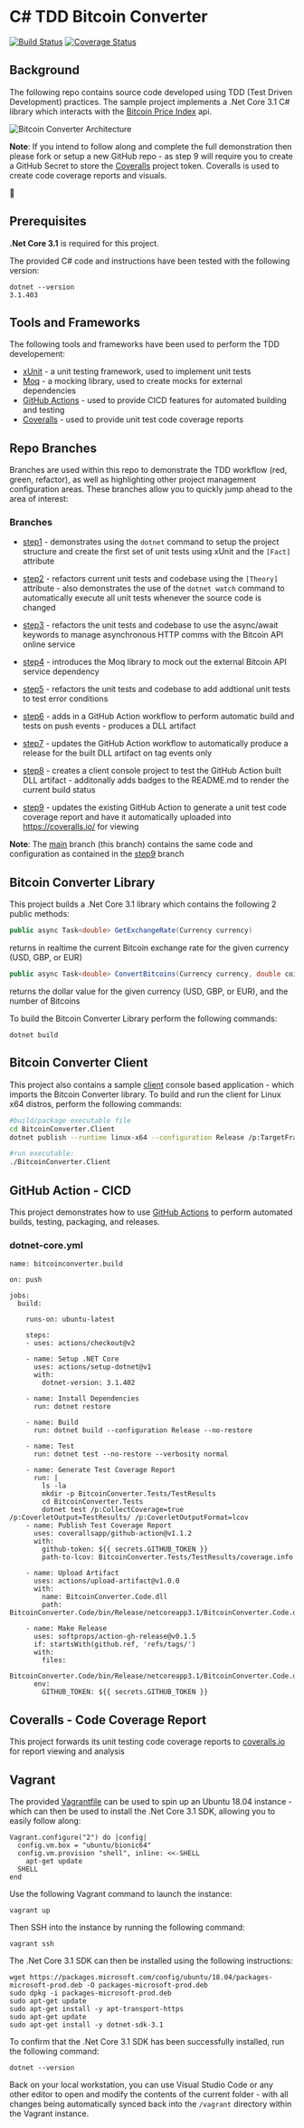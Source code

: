# C# TDD Bitcoin Converter

[![Build Status](https://github.com/cloudacademy/csharp-tdd-bitcoinconverter/workflows/bitcoinconverter.build/badge.svg)](https://github.com/cloudacademy/csharp-tdd-bitcoinconverter/actions) [![Coverage Status](https://coveralls.io/repos/github/cloudacademy/csharp-tdd-bitcoinconverter/badge.svg?branch=main)](https://coveralls.io/github/cloudacademy/csharp-tdd-bitcoinconverter?branch=main)

## Background
The following repo contains source code developed using TDD (Test Driven Development) practices. The sample project implements a .Net Core 3.1 C# library which interacts with the [Bitcoin Price Index](https://www.coindesk.com/coindesk-api) api.

![Bitcoin Converter Architecture](./docs/csharp-tdd-bitcoinconverter.png)

**Note**: If you intend to follow along and complete the full demonstration then please fork or setup a new GitHub repo - as step 9 will require you to create a GitHub Secret to store the [Coveralls](https://coveralls.io/) project token. Coveralls is used to create code coverage reports and visuals.

:metal:

## Prerequisites
**.Net Core 3.1** is required for this project. 

The provided C# code and instructions have been tested with the following version:

```
dotnet --version
3.1.403
```

## Tools and Frameworks
The following tools and frameworks have been used to perform the TDD developement:
* [xUnit](https://xunit.net/) - a unit testing framework, used to implement unit tests
* [Moq](https://github.com/Moq/moq4/wiki/Quickstart) - a mocking library, used to create mocks for external dependencies
* [GitHub Actions](https://github.com/features/actions) - used to provide CICD features for automated building and testing
* [Coveralls](https://coveralls.io/) - used to provide unit test code coverage reports

## Repo Branches
Branches are used within this repo to demonstrate the TDD workflow (red, green, refactor), as well as highlighting other project management configuration areas. These branches allow you to quickly jump ahead to the area of interest:

### Branches
* [step1](https://github.com/cloudacademy/csharp-tdd-bitcoinconverter/tree/step1) - demonstrates using the ```dotnet``` command to setup the project structure and create the first set of unit tests using xUnit and the ```[Fact]``` attribute

* [step2](https://github.com/cloudacademy/csharp-tdd-bitcoinconverter/tree/step2) - refactors current unit tests and codebase using the ```[Theory]``` attribute - also demonstrates the use of the ```dotnet watch``` command to automatically execute all unit tests whenever the source code is changed

* [step3](https://github.com/cloudacademy/csharp-tdd-bitcoinconverter/tree/step3) - refactors the unit tests and codebase to use the async/await keywords to manage asynchronous HTTP comms with the Bitcoin API online service

* [step4](https://github.com/cloudacademy/csharp-tdd-bitcoinconverter/tree/step4) - introduces the Moq library to mock out the external Bitcoin API service dependency

* [step5](https://github.com/cloudacademy/csharp-tdd-bitcoinconverter/tree/step5) - refactors the unit tests and codebase to add addtional unit tests to test error conditions

* [step6](https://github.com/cloudacademy/csharp-tdd-bitcoinconverter/tree/step6) - adds in a GitHub Action workflow to perform automatic build and tests on push events - produces a DLL artifact

* [step7](https://github.com/cloudacademy/csharp-tdd-bitcoinconverter/tree/step7) - updates the GitHub Action workflow to automatically produce a release for the built DLL artifact on tag events only

* [step8](https://github.com/cloudacademy/csharp-tdd-bitcoinconverter/tree/step8) - creates a client console project to test the GitHub Action built DLL artifact - additonally adds badges to the README.md to render the current build status

* [step9](https://github.com/cloudacademy/csharp-tdd-bitcoinconverter/tree/step9) - updates the existing GitHub Action to generate a unit test code coverage report and have it automatically uploaded into https://coveralls.io/ for viewing

**Note**: The [main](https://github.com/cloudacademy/csharp-tdd-bitcoinconverter/tree/main) branch (this branch) contains the same code and configuration as contained in the [step9](https://github.com/cloudacademy/csharp-tdd-bitcoinconverter/tree/step9) branch

## Bitcoin Converter Library
This project builds a .Net Core 3.1 library which contains the following 2 public methods:
```csharp
public async Task<double> GetExchangeRate(Currency currency)
```
returns in realtime the current Bitcoin exchange rate for the given currency (USD, GBP, or EUR)

```csharp
public async Task<double> ConvertBitcoins(Currency currency, double coins)
```
returns the dollar value for the given currency (USD, GBP, or EUR), and the number of Bitcoins

To build the Bitcoin Converter Library perform the following commands:

```
dotnet build
```

## Bitcoin Converter Client
This project also contains a sample [client](https://github.com/cloudacademy/csharp-tdd-bitcoinconverter/tree/main/BitcoinConverter.Client) console based application - which imports the Bitcoin Converter library. To build and run the client for Linux x64 distros, perform the following commands:

```bash
#build/package executable file
cd BitcoinConverter.Client
dotnet publish --runtime linux-x64 --configuration Release /p:TargetFramework=netcoreapp3.1 /p:PublishSingleFile=true /p:PublishTrimmed=true

#run executable:
./BitcoinConverter.Client
```

## GitHub Action - CICD
This project demonstrates how to use [GitHub Actions](https://github.com/cloudacademy/csharp-tdd-bitcoinconverter/blob/main/.github/workflows/dotnet-core.yml) to perform automated builds, testing, packaging, and releases.

### dotnet-core.yml
```
name: bitcoinconverter.build

on: push

jobs:
  build:

    runs-on: ubuntu-latest

    steps:
    - uses: actions/checkout@v2

    - name: Setup .NET Core
      uses: actions/setup-dotnet@v1
      with:
        dotnet-version: 3.1.402

    - name: Install Dependencies
      run: dotnet restore

    - name: Build
      run: dotnet build --configuration Release --no-restore

    - name: Test
      run: dotnet test --no-restore --verbosity normal

    - name: Generate Test Coverage Report
      run: |
        ls -la
        mkdir -p BitcoinConverter.Tests/TestResults
        cd BitcoinConverter.Tests
        dotnet test /p:CollectCoverage=true /p:CoverletOutput=TestResults/ /p:CoverletOutputFormat=lcov
    - name: Publish Test Coverage Report
      uses: coverallsapp/github-action@v1.1.2
      with:
        github-token: ${{ secrets.GITHUB_TOKEN }}
        path-to-lcov: BitcoinConverter.Tests/TestResults/coverage.info

    - name: Upload Artifact
      uses: actions/upload-artifact@v1.0.0
      with:
        name: BitcoinConverter.Code.dll
        path: BitcoinConverter.Code/bin/Release/netcoreapp3.1/BitcoinConverter.Code.dll

    - name: Make Release
      uses: softprops/action-gh-release@v0.1.5
      if: startsWith(github.ref, 'refs/tags/')
      with:
        files:
          BitcoinConverter.Code/bin/Release/netcoreapp3.1/BitcoinConverter.Code.dll
      env:
        GITHUB_TOKEN: ${{ secrets.GITHUB_TOKEN }}
```

## Coveralls - Code Coverage Report
This project forwards its unit testing code coverage reports to [coveralls.io](https://coveralls.io/github/cloudacademy/csharp-tdd-bitcoinconverter) for report viewing and analysis

## Vagrant
The provided [Vagrantfile](https://github.com/cloudacademy/csharp-tdd-bitcoinconverter/blob/main/Vagrantfile) can be used to spin up an Ubuntu 18.04 instance - which can then be used to install the .Net Core 3.1 SDK, allowing you to easily follow along:

```
Vagrant.configure("2") do |config|
  config.vm.box = "ubuntu/bionic64"
  config.vm.provision "shell", inline: <<-SHELL
    apt-get update
  SHELL
end
```

Use the following Vagrant command to launch the instance:

```
vagrant up
```

Then SSH into the instance by running the following command:

```
vagrant ssh
```

The .Net Core 3.1 SDK can then be installed using the following instructions:

```
wget https://packages.microsoft.com/config/ubuntu/18.04/packages-microsoft-prod.deb -O packages-microsoft-prod.deb
sudo dpkg -i packages-microsoft-prod.deb
sudo apt-get update
sudo apt-get install -y apt-transport-https
sudo apt-get update
sudo apt-get install -y dotnet-sdk-3.1
```

To confirm that the .Net Core 3.1 SDK has been successfully installed, run the following command:

```
dotnet --version
```

Back on your local workstation, you can use Visual Studio Code or any other editor to open and modify the contents of the current folder - with all changes being automatically synced back into the ```/vagrant``` directory within the Vagrant instance.
